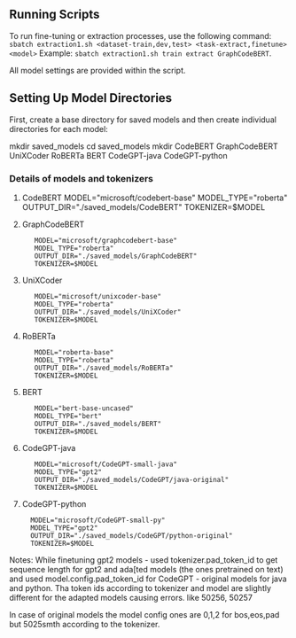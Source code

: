 
## Running Scripts

To run fine-tuning or extraction processes, use the following command:
`sbatch extraction1.sh <dataset-train,dev,test> <task-extract,finetune> <model>`
Example: `sbatch extraction1.sh train extract GraphCodeBERT`. 


All model settings are provided within the script.

## Setting Up Model Directories

First, create a base directory for saved models and then create individual directories for each model:

mkdir saved\_models
cd saved\_models
mkdir CodeBERT GraphCodeBERT UniXCoder RoBERTa BERT CodeGPT-java CodeGPT-python 


### Details of models and tokenizers
1. CodeBERT
          MODEL="microsoft/codebert-base"
          MODEL_TYPE="roberta"
          OUTPUT_DIR="./saved_models/CodeBERT"
          TOKENIZER=$MODEL

2. GraphCodeBERT

          MODEL="microsoft/graphcodebert-base"
          MODEL_TYPE="roberta"
          OUTPUT_DIR="./saved_models/GraphCodeBERT"
          TOKENIZER=$MODEL

4. UniXCoder

          MODEL="microsoft/unixcoder-base"
          MODEL_TYPE="roberta"
          OUTPUT_DIR="./saved_models/UniXCoder"
          TOKENIZER=$MODEL

5. RoBERTa

          MODEL="roberta-base"
          MODEL_TYPE="roberta"
          OUTPUT_DIR="./saved_models/RoBERTa"
          TOKENIZER=$MODEL

6. BERT

          MODEL="bert-base-uncased"
          MODEL_TYPE="bert"
          OUTPUT_DIR="./saved_models/BERT"
          TOKENIZER=$MODEL

9. CodeGPT-java

          MODEL="microsoft/CodeGPT-small-java"
          MODEL_TYPE="gpt2"
          OUTPUT_DIR="./saved_models/CodeGPT/java-original"
          TOKENIZER=$MODEL

10. CodeGPT-python

          MODEL="microsoft/CodeGPT-small-py"
          MODEL_TYPE="gpt2"
          OUTPUT_DIR="./saved_models/CodeGPT/python-original"
          TOKENIZER=$MODEL


Notes:
While finetuning gpt2 models - used tokenizer.pad_token_id to get sequence length for gpt2 and ada[ted models (the ones pretrained on text) and used model.config.pad_token_id for CodeGPT - original models for java and python. Tha token ids according to tokenizer and model are slightly different for the adapted models causing errors. like 50256, 50257

In case of original models the model config ones are 0,1,2 for bos,eos,pad but 5025smth according to the tokenizer.



